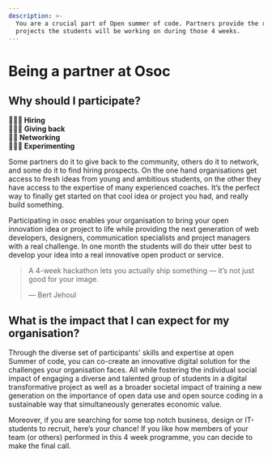 ```yaml
---
description: >-
  You are a crucial part of Open summer of code. Partners provide the real-world
  projects the students will be working on during those 4 weeks.
---
```


# Being a partner at Osoc

## Why should I participate?

**👨🏾‍💼 Hiring  
🙇🏽‍♂️ Giving back  
🙋🏼 Networking  
👩🏻‍🔬 Experimenting**

Some partners do it to give back to the community, others do it to network, and some do it to find hiring prospects. On the one hand organisations get access to fresh ideas from young and ambitious students, on the other they have access to the expertise of many experienced coaches. It’s the perfect way to finally get started on that cool idea or project you had, and really build something.

Participating in osoc enables your organisation to bring your open innovation idea or project to life while providing the next generation of web developers, designers, communication specialists and project managers with a real challenge. In one month the students will do their utter best to develop your idea into a real innovative open product or service.

> A 4-week hackathon lets you actually ship something — it’s not just good for your image.
>
> — Bert Jehoul

## **What is the impact that I can expect for my organisation?**

Through the diverse set of participants' skills and expertise at open Summer of code, you can co-create an innovative digital solution for the challenges your organisation faces. All while fostering the individual social impact of engaging a diverse and talented group of students in a digital transformative project as well as a broader societal impact of training a new generation on the importance of open data use and open source coding in a sustainable way that simultaneously generates economic value.

Moreover, if you are searching for some top notch business, design or IT-students to recruit, here’s your chance! If you like how members of your team \(or others\) performed in this 4 week programme, you can decide to make the final call.




